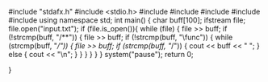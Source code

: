 #include "stdafx.h"
#include <stdio.h>
#include <iostream>
#include <fstream>
#include <iomanip>
#include <string>
#include <cstring>
using namespace std;
int main()
{
	char  buff[100];
	ifstream file;
	file.open("input.txt");
	 if (file.is_open()){
	while (file) {
		file >> buff;
		if (!strcmp(buff, "/**")) {
			file >> buff;
			if (!strcmp(buff, "\\func")) {
				while (strcmp(buff, "*/")) {
					file >> buff;
					if (strcmp(buff, "*/")) {
						cout << buff << " ";
					}
					else {
						cout << "\n";
					}
				}
			}
		}
	}
}
	system("pause");
	return 0;

} 
